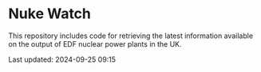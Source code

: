 # Nuke Watch

This repository includes code for retrieving the latest information available on the output of EDF nuclear power plants in the UK.

Last updated: 2024-09-25 09:15